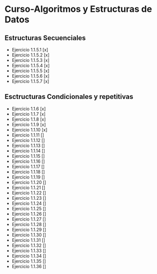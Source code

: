 # Curso-Algoritmos y Estructuras de Datos
## Estructuras Secuenciales
- Ejercicio 1.1.5.1 [x]
- Ejercicio 1.1.5.2 [x]
- Ejercicio 1.1.5.3 [x]
- Ejercicio 1.1.5.4 [x]
- Ejercicio 1.1.5.5 [x]
- Ejercicio 1.1.5.6 [x]
- Ejercicio 1.1.5.7 [x]

## Esctructuras Condicionales y repetitivas
- Ejercicio 1.1.6 [x]
- Ejercicio 1.1.7 [x]
- Ejercicio 1.1.8 [x]
- Ejercicio 1.1.9 [x]
- Ejercicio 1.1.10 [x]
- Ejercicio 1.1.11 []
- Ejercicio 1.1.12 []
- Ejercicio 1.1.13 []
- Ejercicio 1.1.14 []
- Ejercicio 1.1.15 []
- Ejercicio 1.1.16 []
- Ejercicio 1.1.17 []
- Ejercicio 1.1.18 []
- Ejercicio 1.1.19 []
- Ejercicio 1.1.20 []
- Ejercicio 1.1.21 []
- Ejercicio 1.1.22 []
- Ejercicio 1.1.23 []
- Ejercicio 1.1.24 []
- Ejercicio 1.1.25 []
- Ejercicio 1.1.26 []
- Ejercicio 1.1.27 []
- Ejercicio 1.1.28 []
- Ejercicio 1.1.29 []
- Ejercicio 1.1.30 []
- Ejercicio 1.1.31 []
- Ejercicio 1.1.32 []
- Ejercicio 1.1.33 []
- Ejercicio 1.1.34 []
- Ejercicio 1.1.35 []
- Ejercicio 1.1.36 []
